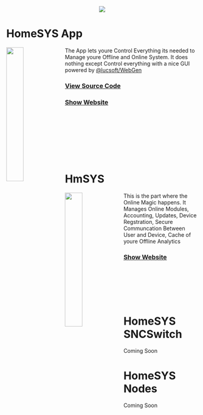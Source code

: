 <p align="center">
<img src="https://raw.githubusercontent.com/lucsoft-DevTeam/logos/master/HomeSYS%20Big/HomeSYS%20Big.png">
</p>

<h1> HomeSYS App</h1>

<p>
  <img align="left" src="https://github.com/lucsoft-DevTeam/logos/raw/master/HomeSYS/HomeSYS@3x.png?raw=true" width="30%">
  
  The App lets youre Control Everything its needed to Manage youre Offline and Online System. It does nothing except Control everything with a nice GUI powered by <a href="https://github.com/lucsoft/WebGen">@lucsoft/WebGen</a>
  
  <a href="https://github.com/lucsoft-DevTeam/App"><h3>View Source Code</h3></a>
  
  <a href="https://beta.hmsys.de"><h3>Show Website</h3></a>
</p>
<br><br><br><br><br><br><br>
<h1> HmSYS </h1>

<p>
<img align="left" src="https://github.com/lucsoft-DevTeam/logos/blob/master/HmSYS/HmSYS.png?raw=true" width="30%">
  
This is the part where the Online Magic happens. It Manages Online Modules, Accounting, Updates, Device Regstration, Secure Communcation Between User and Device, Cache of youre Offline Analytics

<a href="https://eu01.hmsys.de"><h3>Show Website</h3></a>

</p>
<br><br><br><br><br>
<h1> HomeSYS SNCSwitch</h1>

Coming Soon

<h1> HomeSYS Nodes</h1>

Coming Soon
